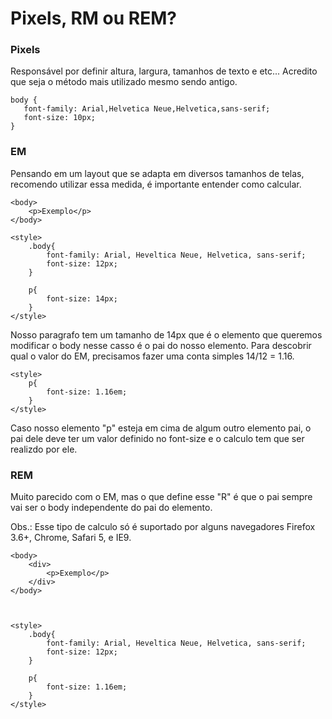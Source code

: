 
# Pixels, RM ou REM?

  
  
  

### Pixels

  

Responsável por definir altura, largura, tamanhos de texto e etc... Acredito que seja o método mais utilizado mesmo sendo antigo.

  

    body {
	   font-family: Arial,Helvetica Neue,Helvetica,sans-serif;
	   font-size: 10px;
    }

  

### EM

  

Pensando em um layout que se adapta em diversos tamanhos de telas, recomendo utilizar essa medida, é importante entender como calcular.

  
    <body>
	    <p>Exemplo</p>
    </body>
      
    <style>
	    .body{
		    font-family: Arial, Heveltica Neue, Helvetica, sans-serif;
		    font-size: 12px;
	    }
	    
	    p{
		    font-size: 14px;
	    }
    </style>

Nosso paragrafo tem um tamanho de 14px que é o elemento que queremos modificar o body nesse casso é o pai do nosso elemento. Para descobrir qual o valor do EM, precisamos fazer uma conta simples 14/12 = 1.16.

  

    <style>
	    p{
		    font-size: 1.16em;
	    }
    </style>

  

Caso nosso elemento "p" esteja em cima de algum outro elemento pai, o pai dele deve ter um valor definido no font-size e o calculo tem que ser realizdo por ele.

  

### REM

  

Muito parecido com o EM, mas o que define esse "R" é que o pai sempre vai ser o body independente do pai do elemento.

  

Obs.: Esse tipo de calculo só é suportado por alguns navegadores Firefox 3.6+, Chrome, Safari 5, e IE9.

  

    <body>
	    <div>
		    <p>Exemplo</p>
	    </div>
    </body>
    
      
    
    <style>
	    .body{
		    font-family: Arial, Heveltica Neue, Helvetica, sans-serif;
		    font-size: 12px;
	    }
	    
	    p{
		    font-size: 1.16em;
	    }
    </style>

